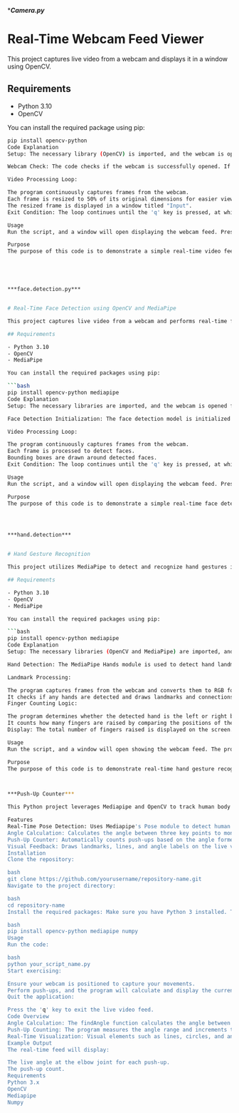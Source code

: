 ****Camera.py***

# Real-Time Webcam Feed Viewer

This project captures live video from a webcam and displays it in a window using OpenCV.

## Requirements

- Python 3.10
- OpenCV

You can install the required package using pip:

```bash
pip install opencv-python
Code Explanation
Setup: The necessary library (OpenCV) is imported, and the webcam is opened for video capture.

Webcam Check: The code checks if the webcam is successfully opened. If not, it raises an error.

Video Processing Loop:

The program continuously captures frames from the webcam.
Each frame is resized to 50% of its original dimensions for easier viewing.
The resized frame is displayed in a window titled "Input".
Exit Condition: The loop continues until the 'q' key is pressed, at which point the program terminates.

Usage
Run the script, and a window will open displaying the webcam feed. Press 'q' to exit.

Purpose
The purpose of this code is to demonstrate a simple real-time video feed viewer using a webcam, highlighting basic video capture and display techniques with OpenCV.





***face.detection.py***


# Real-Time Face Detection using OpenCV and MediaPipe

This project captures live video from a webcam and performs real-time face detection using OpenCV and MediaPipe. It identifies faces in the video feed and draws bounding boxes around them.

## Requirements

- Python 3.10
- OpenCV
- MediaPipe

You can install the required packages using pip:

```bash
pip install opencv-python mediapipe
Code Explanation
Setup: The necessary libraries are imported, and the webcam is opened for video capture.

Face Detection Initialization: The face detection model is initialized with a specified confidence threshold of 20%.

Video Processing Loop:

The program continuously captures frames from the webcam.
Each frame is processed to detect faces.
Bounding boxes are drawn around detected faces.
Exit Condition: The loop continues until the 'q' key is pressed, at which point the program terminates.

Usage
Run the script, and a window will open displaying the webcam feed. Press 'q' to exit.

Purpose
The purpose of this code is to demonstrate a simple real-time face detection application using a webcam, showcasing the capabilities of OpenCV and MediaPipe for detecting and highlighting faces in video streams.




***hand.detection***


# Hand Gesture Recognition

This project utilizes MediaPipe to detect and recognize hand gestures in real-time via a webcam.

## Requirements

- Python 3.10
- OpenCV
- MediaPipe

You can install the required packages using pip:

```bash
pip install opencv-python mediapipe
Code Explanation
Setup: The necessary libraries (OpenCV and MediaPipe) are imported, and the webcam is initialized with a resolution of 640x480.

Hand Detection: The MediaPipe Hands module is used to detect hand landmarks in the captured video frames.

Landmark Processing:

The program captures frames from the webcam and converts them to RGB for processing.
It checks if any hands are detected and draws landmarks and connections on the image.
Finger Counting Logic:

The program determines whether the detected hand is the left or right based on the position of specific landmarks (tip of the thumb).
It counts how many fingers are raised by comparing the positions of the finger tips to their corresponding joints.
Display: The total number of fingers raised is displayed on the screen.

Usage
Run the script, and a window will open showing the webcam feed. The program will indicate whether the left or right hand is detected and display the count of raised fingers. Press 'q' to exit.

Purpose
The purpose of this code is to demonstrate real-time hand gesture recognition using MediaPipe, showcasing the detection of hand positions and counting the number of fingers raised.



***Push-Up Counter***

This Python project leverages Mediapipe and OpenCV to track human body landmarks, calculate joint angles, and count push-ups in real-time using your webcam. This program is especially helpful for fitness applications, where accurate angle measurements and exercise counters are essential.

Features
Real-Time Pose Detection: Uses Mediapipe's Pose module to detect human body landmarks in real-time from webcam input.
Angle Calculation: Calculates the angle between three key points to monitor joint movement, useful for exercise form analysis.
Push-Up Counter: Automatically counts push-ups based on the angle formed by the elbow joint, updating the count each time a push-up is completed.
Visual Feedback: Draws landmarks, lines, and angle labels on the live video feed to enhance tracking accuracy.
Installation
Clone the repository:

bash
git clone https://github.com/yourusername/repository-name.git
Navigate to the project directory:

bash
cd repository-name
Install the required packages: Make sure you have Python 3 installed. Then, install the following packages:

bash
pip install opencv-python mediapipe numpy
Usage
Run the code:

bash
python your_script_name.py
Start exercising:

Ensure your webcam is positioned to capture your movements.
Perform push-ups, and the program will calculate and display the current angle and push-up count on the screen.
Quit the application:

Press the 'q' key to exit the live video feed.
Code Overview
Angle Calculation: The findAngle function calculates the angle between three points, typically shoulder-elbow-wrist, to monitor form during exercises like push-ups.
Push-Up Counting: The program measures the angle range and increments the count each time the exercise reaches full range (when the body is lowered and raised back up).
Real-Time Visualization: Visual elements such as lines, circles, and angle texts are drawn on the live video to help users track form.
Example Output
The real-time feed will display:

The live angle at the elbow joint for each push-up.
The push-up count.
Requirements
Python 3.x
OpenCV
Mediapipe
Numpy




